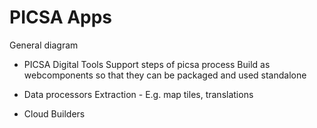 # PICSA Apps

General diagram

- PICSA Digital Tools
  Support steps of picsa process
  Build as webcomponents so that they can be packaged and used standalone

- Data processors
  Extraction - E.g. map tiles, translations

- Cloud Builders

